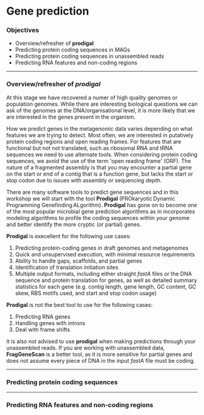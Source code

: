 # Gene prediction

### Objectives

* Overview/refresher of **prodigal**
* Predicting protein coding sequences in MAGs
* Predicting protein coding sequences in unassembled reads
* Predicting RNA features and non-coding regions

---

### Overview/refresher of *prodigal*

At this stage we have recovered a numer of high quality genomes or population genomes. While there are interesting biological questions we can ask of the genomes at the DNA/organisational level, it is more likely that we are interested in the genes present in the organism.

How we predict genes in the metagenomic data varies depending on what features we are trying to detect. Most often, we are interested in putatively protein coding regions and open reading frames. For features that are functional but not not translated, such as ribosomal RNA and tRNA sequences we need to use alternate tools. When considering protein coding sequences, we avoid the use of the term 'open reading frame' (ORF). The nature of a fragmented assembly is that you may encounter a partial gene on the start or end of a contig that is a function gene, but lacks the start or stop codon due to issues with assembly or sequencing depth.

There are many software tools to predict gene sequences and in this workshop we will start with the tool **Prodigal** (PROkaryotic Dynamic Programming Genefinding ALgorithm). **Prodigal** has gone on to become one of the most popular microbial gene prediction algorithms as in incorporates modeling algorithms to profile the coding sequences within your genome and better identify the more cryptic (or partial) genes.

**Prodigal** is execellent for the following use cases:

1. Predicting protein-coding genes in draft genomes and metagenomes  
1. Quick and unsupervised execution, with minimal resource requirements
1. Ability to handle gaps, scaffolds, and partial genes 
1. Identification of translation initiation sites 
1. Multiple output formats, including either straight *fastA* files or the DNA sequence and protein translation for genes, as well as detailed summary statistics for each gene (e.g. contig length, gene length, GC content, GC skew, RBS motifs used, and start and stop codon usage)

**Prodigal** is not the best tool to use for the following cases:

1. Predicting RNA genes 
1. Handling genes with introns 
1. Deal with frame shifts

It is also not advised to use **prodigal** when making predictions through your unassembled reads. If you are working with unassembled data, **FragGeneScan** is a better tool, as it is more sensitive for partial genes and does not assume every piece of DNA in the input *fastA* file must be coding.

---

### Predicting protein coding sequences



---

### Predicting RNA features and non-coding regions

